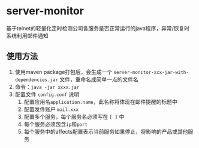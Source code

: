 # server-monitor
基于telnet的轻量化定时检测公司各服务是否正常运行的java程序，异常/恢复时 系统利用邮件通知

## 使用方法
1. 使用maven package打包后，会生成一个 `server-monitor-xxx-jar-with-dependencies.jar` 文件，重命名成简单一点的文件名
2. 命令：`java -jar xxxx.jar`
3. 配置文件 `config.conf` 说明
    1. 配置应用名`application.name`，此名称将体现在邮件提醒的标题中
    2. 配置发件账户 `mail.xxx`
    3. 配置多个服务，每个服务名必须写在 `[ ]` 中
    4. 每个服务必须包含`ip`和`port`
    5. 每个服务中的affects配置表示当前服务如果停止，将影响的产品或其他服务    
    
    
